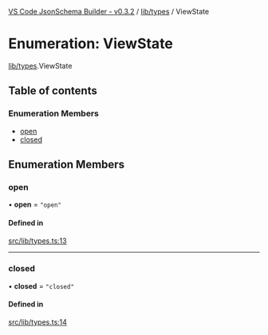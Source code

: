 [VS Code JsonSchema Builder - v0.3.2](../documentation.md) / [lib/types](../modules/lib_types.md) / ViewState

# Enumeration: ViewState

[lib/types](../modules/lib_types.md).ViewState

## Table of contents

### Enumeration Members

- [open](lib_types.ViewState.md#open)
- [closed](lib_types.ViewState.md#closed)

## Enumeration Members

### open

• **open** = ``"open"``

#### Defined in

[src/lib/types.ts:13](https://github.com/FlowSquad/miranum-vs-code-forms/blob/861dc0a/src/lib/types.ts#L13)

___

### closed

• **closed** = ``"closed"``

#### Defined in

[src/lib/types.ts:14](https://github.com/FlowSquad/miranum-vs-code-forms/blob/861dc0a/src/lib/types.ts#L14)

